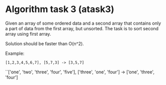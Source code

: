 # Algorithm task 3 (atask3)

Given an array of some ordered data and a second array that contains only a part of data from the first array, but unsorted. The task is to sort second array using first array.
 
Solution should be faster than O(n^2).

Example:

`[1,2,3,4,5,6,7], [5,7,3] -> [3,5,7]`

``['one', 'two', 'three', 'four', 'five'], ['three', 'one', 'four'] -> [’one', 'three', 'four']